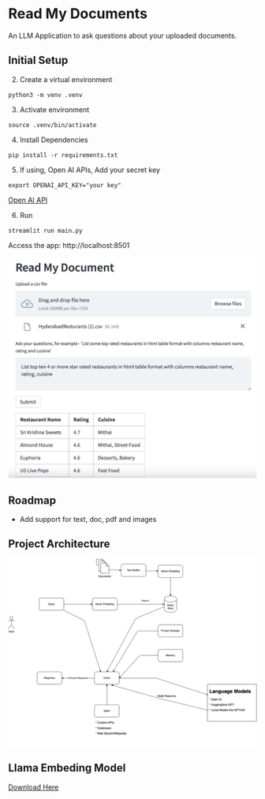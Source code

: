 # Read My Documents

An LLM Application to ask questions about your uploaded documents.

## Initial Setup

2. Create a virtual environment
```
python3 -m venv .venv
```

3. Activate environment
```
source .venv/bin/activate
```

4. Install Dependencies

```
pip install -r requirements.txt
```

5. If using, Open AI APIs, Add your secret key

```
export OPENAI_API_KEY="your key"
```
[Open AI API](https://platform.openai.com/account/api-keys)

6. Run 
```
streamlit run main.py
```
Access the app: http://localhost:8501

![App UI](assets/read-my-document.png)

## Roadmap

* Add support for text, doc, pdf and images

## Project Architecture

![Project Architecture](assets/langchain.png)

## Llama Embeding Model


[Download Here ](https://huggingface.co/Pi3141/alpaca-7B-ggml/resolve/main/ggml-model-q4_0.bin)
